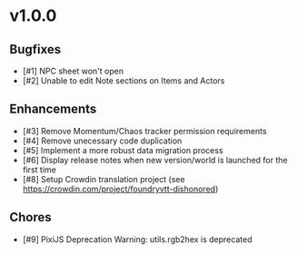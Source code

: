# v1.0.0

## Bugfixes
- [#1] NPC sheet won't open
- [#2] Unable to edit Note sections on Items and Actors

## Enhancements
- [#3] Remove Momentum/Chaos tracker permission requirements
- [#4] Remove unecessary code duplication
- [#5] Implement a more robust data migration process
- [#6] Display release notes when new version/world is launched for the first time
- [#8] Setup Crowdin translation project (see https://crowdin.com/project/foundryvtt-dishonored)

## Chores
- [#9] PixiJS Deprecation Warning: utils.rgb2hex is deprecated
